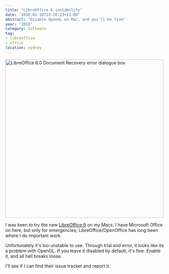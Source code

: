 ```yaml
---
title: "LibreOffice 6 instability"
date: "2018-02-10T23:28:23+11:00"
abstract: "Disable OpenGL on Mac, and you’ll be fine"
year: "2018"
category: Software
tag:
- libreoffice
- office
location: sydney
---
```

<p><img src="https://rubenerd.com/files/2018/lo6-error.png" alt="LibreOffice 6.0 Document Recovery error dialogue box" style="width:500px;" /></p>

I was keen to try the new [LibreOffice 6] on my Macs. I have Microsoft Office on here, but only for emergencies; LibreOffice/OpenOffice has long been where I do important work.

Unfortunately it's too unstable to use. Through trial and error, it looks like its a problem with OpenGL. If you leave it disabled by default, it's fine. Enable it, and all hell breaks loose. 

I'll see if I can find their issue tracker and report it.

[LibreOffice 6]: https://wiki.documentfoundation.org/ReleaseNotes/6.0

